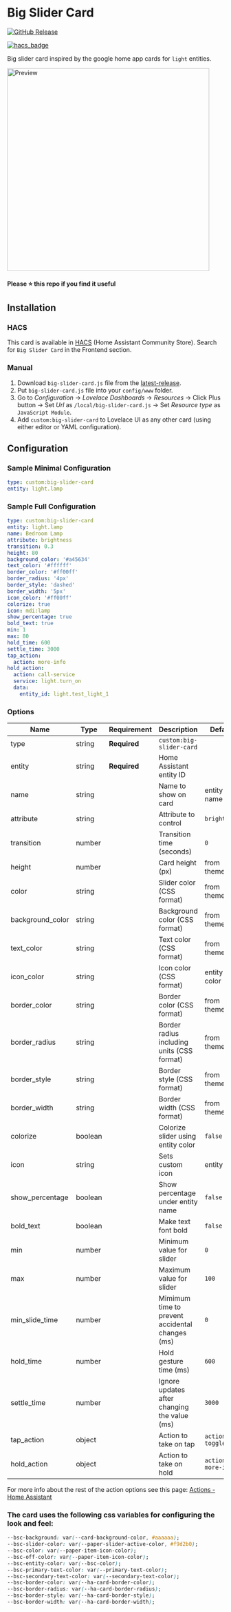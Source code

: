 # Big Slider Card
[![GitHub Release][releases-shield]][releases]
<!-- [![hacs_badge](https://img.shields.io/badge/HACS-default-orange.svg?style=for-the-badge)](https://github.com/custom-components/hacs) -->
[![hacs_badge](https://img.shields.io/badge/HACS-Default-41BDF5.svg?style=for-the-badge)](https://github.com/hacs/integration)

Big slider card inspired by the google home app cards for `light` entities.

<picture>
  <source media="(prefers-color-scheme: dark)" srcset="https://raw.githubusercontent.com/nicufarmache/lovelace-big-slider-card/master/prev-dark.gif">
  <img width="470" alt="Preview" src="https://raw.githubusercontent.com/nicufarmache/lovelace-big-slider-card/master/prev-light.gif">
</picture>

#### Please ⭐️ this repo if you find it useful


## Installation

### HACS
This card is available in [HACS][hacs] (Home Assistant Community Store).
Search for `Big Slider Card` in the Frontend section.

### Manual

1. Download `big-slider-card.js` file from the [latest-release].
2. Put `big-slider-card.js` file into your `config/www` folder.
3. Go to _Configuration_ → _Lovelace Dashboards_ → _Resources_ → Click Plus button → Set _Url_ as `/local/big-slider-card.js` → Set _Resource type_ as `JavaScript Module`.
4. Add `custom:big-slider-card` to Lovelace UI as any other card (using either editor or YAML configuration).

## Configuration
### Sample Minimal Configuration
```yaml
type: custom:big-slider-card
entity: light.lamp
```
### Sample Full Configuration
```yaml
type: custom:big-slider-card
entity: light.lamp
name: Bedroom Lamp
attribute: brightness
transition: 0.3
height: 80
background_color: '#a45634'
text_color: '#ffffff'
border_color: '#ff00ff'
border_radius: '4px'
border_style: 'dashed'
border_width: '5px'
icon_color: '#ff00ff'
colorize: true
icon: mdi:lamp
show_percentage: true
bold_text: true
min: 1
max: 80
hold_time: 600
settle_time: 3000
tap_action:
  action: more-info
hold_action:
  action: call-service
  service: light.turn_on
  data:
    entity_id: light.test_light_1
```

### Options

| Name              | Type    | Requirement  | Description                                    | Default             |
| ----------------- | ------- | ------------ | ---------------------------------------------- | ------------------- |
| type              | string  | **Required** | `custom:big-slider-card`                       |                     |
| entity            | string  | **Required** | Home Assistant entity ID                       |                     |
| name              | string  |              | Name to show on card                           | entity name         |
| attribute         | string  |              | Attribute to control                           | `brightness`        |
| transition        | number  |              | Transition time (seconds)                      | `0`                 |
| height            | number  |              | Card height (px)                               | from theme          |
| color             | string  |              | Slider color (CSS format)                      | from theme          |
| background_color  | string  |              | Background color (CSS format)                  | from theme          |
| text_color        | string  |              | Text color (CSS format)                        | from theme          |
| icon_color        | string  |              | Icon color (CSS format)                        | entity color        |
| border_color      | string  |              | Border color (CSS format)                      | from theme          |
| border_radius     | string  |              | Border radius including units (CSS format)     | from theme          |
| border_style      | string  |              | Border style (CSS format)                      | from theme          |
| border_width      | string  |              | Border width (CSS format)                      | from theme          |
| colorize          | boolean |              | Colorize slider using entity color             | `false`             |
| icon              | string  |              | Sets custom icon                               | entity icon         |
| show_percentage   | boolean |              | Show percentage under entity name              | `false`             |
| bold_text         | boolean |              | Make text font bold                            | `false`             |
| min               | number  |              | Minimum value for slider                       | `0`                 |
| max               | number  |              | Maximum value for slider                       | `100`               |
| min_slide_time    | number  |              | Mimimum time to prevent accidental changes (ms)| `0`                 |
| hold_time         | number  |              | Hold gesture time (ms)                         | `600`               |
| settle_time       | number  |              | Ignore updates after changing the value (ms)   | `3000`              |
| tap_action        | object  |              | Action to take on tap                          | `action: toggle`    |
| hold_action       | object  |              | Action to take on hold                         | `action: more-info` |

For more info about the rest of the action options see this page: [Actions - Home Assistant][actions]

### The card uses the following css variables for configuring the look and feel:

```css
--bsc-background: var(--card-background-color, #aaaaaa);
--bsc-slider-color: var(--paper-slider-active-color, #f9d2b0);
--bsc-color: var(--paper-item-icon-color);
--bsc-off-color: var(--paper-item-icon-color);
--bsc-entity-color: var(--bsc-color);
--bsc-primary-text-color: var(--primary-text-color);
--bsc-secondary-text-color: var(--secondary-text-color);
--bsc-border-color: var(--ha-card-border-color);
--bsc-border-radius: var(--ha-card-border-radius);
--bsc-border-style: var(--ha-card-border-style);
--bsc-border-width: var(--ha-card-border-width);
```


<!-- References -->
[hacs]: https://hacs.xyz
[latest-release]: https://github.com/nicufarmache/lovelace-big-slider-card/releases/latest
[releases-shield]: https://img.shields.io/github/v/release/nicufarmache/lovelace-big-slider-card.svg?style=for-the-badge
[releases]: https://github.com/nicufarmache/lovelace-big-slider-card/releases
[icon-minimal]: https://raw.githubusercontent.com/nicufarmache/lovelace-big-slider-card/main/assets/grid-full-width.png
[actions]: https://www.home-assistant.io/dashboards/actions/
